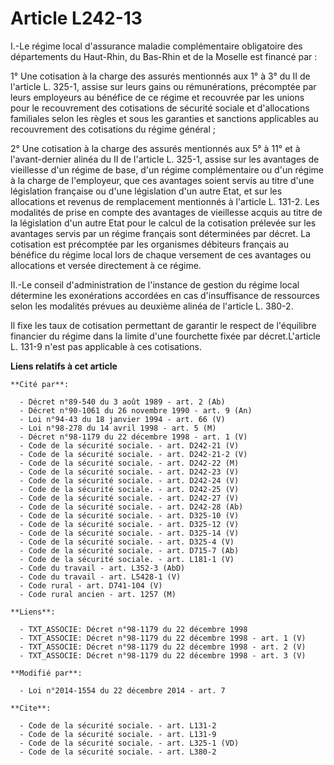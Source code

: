 # Article L242-13

I.-Le régime local d'assurance maladie complémentaire obligatoire des départements du Haut-Rhin, du Bas-Rhin et de la Moselle
est financé par : 

1° Une cotisation à la charge des assurés mentionnés aux 1° à 3° du II de l'article L. 325-1, assise sur leurs gains ou
rémunérations, précomptée par leurs employeurs au bénéfice de ce régime et recouvrée par les unions pour le recouvrement des
cotisations de sécurité sociale et d'allocations familiales selon les règles et sous les garanties et sanctions applicables
au recouvrement des cotisations du régime général ; 

2° Une cotisation à la charge des assurés mentionnés aux 5° à 11° et à l'avant-dernier alinéa du II de l'article L. 325-1,
assise sur les avantages de vieillesse d'un régime de base, d'un régime complémentaire ou d'un régime à la charge de
l'employeur, que ces avantages soient servis au titre d'une législation française ou d'une législation d'un autre Etat, et
sur les allocations et revenus de remplacement mentionnés à l'article L. 131-2. Les modalités de prise en compte des
avantages de vieillesse acquis au titre de la législation d'un autre Etat pour le calcul de la cotisation prélevée sur les
avantages servis par un régime français sont déterminées par décret. La cotisation est précomptée par les organismes
débiteurs français au bénéfice du régime local lors de chaque versement de ces avantages ou allocations et versée directement
à ce régime. 

II.-Le conseil d'administration de l'instance de gestion du régime local détermine les exonérations accordées en cas
d'insuffisance de ressources selon les modalités prévues au deuxième alinéa de l'article L. 380-2. 

Il fixe les taux de cotisation permettant de garantir le respect de l'équilibre financier du régime dans la limite d'une
fourchette fixée par décret.L'article L. 131-9 n'est pas applicable à ces cotisations.

**Liens relatifs à cet article**

	**Cité par**:

	  - Décret n°89-540 du 3 août 1989 - art. 2 (Ab)
	  - Décret n°90-1061 du 26 novembre 1990 - art. 9 (An)
	  - Loi n°94-43 du 18 janvier 1994 - art. 66 (V)
	  - Loi n°98-278 du 14 avril 1998 - art. 5 (M)
	  - Décret n°98-1179 du 22 décembre 1998 - art. 1 (V)
	  - Code de la sécurité sociale. - art. D242-21 (V)
	  - Code de la sécurité sociale. - art. D242-21-2 (V)
	  - Code de la sécurité sociale. - art. D242-22 (M)
	  - Code de la sécurité sociale. - art. D242-23 (V)
	  - Code de la sécurité sociale. - art. D242-24 (V)
	  - Code de la sécurité sociale. - art. D242-25 (V)
	  - Code de la sécurité sociale. - art. D242-27 (V)
	  - Code de la sécurité sociale. - art. D242-28 (Ab)
	  - Code de la sécurité sociale. - art. D325-10 (V)
	  - Code de la sécurité sociale. - art. D325-12 (V)
	  - Code de la sécurité sociale. - art. D325-14 (V)
	  - Code de la sécurité sociale. - art. D325-4 (V)
	  - Code de la sécurité sociale. - art. D715-7 (Ab)
	  - Code de la sécurité sociale. - art. L181-1 (V)
	  - Code du travail - art. L352-3 (AbD)
	  - Code du travail - art. L5428-1 (V)
	  - Code rural - art. D741-104 (V)
	  - Code rural ancien - art. 1257 (M)

	**Liens**:

	  - TXT_ASSOCIE: Décret n°98-1179 du 22 décembre 1998
	  - TXT_ASSOCIE: Décret n°98-1179 du 22 décembre 1998 - art. 1 (V)
	  - TXT_ASSOCIE: Décret n°98-1179 du 22 décembre 1998 - art. 2 (V)
	  - TXT_ASSOCIE: Décret n°98-1179 du 22 décembre 1998 - art. 3 (V)

	**Modifié par**:

	  - Loi n°2014-1554 du 22 décembre 2014 - art. 7

	**Cite**:

	  - Code de la sécurité sociale. - art. L131-2
	  - Code de la sécurité sociale. - art. L131-9
	  - Code de la sécurité sociale. - art. L325-1 (VD)
	  - Code de la sécurité sociale. - art. L380-2

